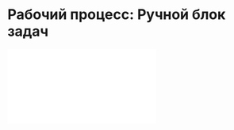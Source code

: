 # Рабочий процесс: Ручной блок задач

<embed src="../../../workflow-manual/block.md#L3-L999"></embed>
